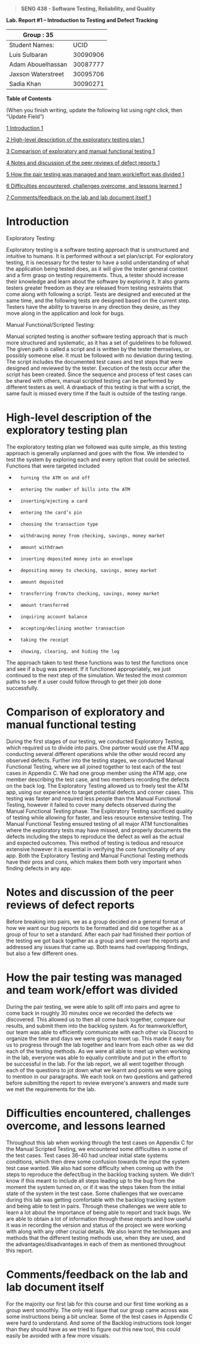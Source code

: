 >   **SENG 438 - Software Testing, Reliability, and Quality**

**Lab. Report \#1 – Introduction to Testing and Defect Tracking**

| Group \:  35     |            |
|-------------------|------------|
| Student Names:    |    UCID    |
| Luis Sulbaran     | 30090906   |
| Adam Abouelhassan | 30087777   |
| Jaxson Waterstreet| 30095706   |  
| Sadia Khan        | 30090271   |

**Table of Contents**

(When you finish writing, update the following list using right click, then
“Update Field”)

[1 Introduction	1](#Introduction)

[2 High-level description of the exploratory testing plan	1](#_Toc439194678)

[3 Comparison of exploratory and manual functional testing	1](#_Toc439194679)

[4 Notes and discussion of the peer reviews of defect reports	1](#_Toc439194680)

[5 How the pair testing was managed and team work/effort was
divided	1](#_Toc439194681)

[6 Difficulties encountered, challenges overcome, and lessons
learned	1](#_Toc439194682)

[7 Comments/feedback on the lab and lab document itself	1](#_Toc439194683)

# Introduction

Exploratory Testing:

Exploratory testing is a software testing approach that is unstructured and intuitive to humans. It is performed without a set plan/script. For exploratory testing, it is necessary for the tester to have a solid understanding of what the application being tested does, as it will give the tester general context and a firm grasp on testing requirements. Thus, a tester should increase their knowledge and learn about the software by exploring it. It also grants testers greater freedom as they are released from testing restraints that come along with following a script. Tests are designed and executed at the same time, and the following tests are designed based on the current step. Testers have the ability to traverse in any direction they desire, as they move along in the application and look for bugs.

Manual Functional/Scripted Testing:

Manual scripted testing is another software testing approach that is much more structured and systematic, as it has a set of guidelines to be followed. The given path is called a script and is written by the tester themselves, or possibly someone else. It must be followed with no deviation during testing. The script includes the documented test cases and test steps that were designed and reviewed by the tester. Execution of the tests occur after the script has been created. Since the sequence and process of test cases can be shared with others, manual scripted testing can be performed by different testers as well. A drawback of this testing is that with a script, the same fault is missed every time if the fault is outside of the testing range.

# High-level description of the exploratory testing plan

The exploratory testing plan we followed was quite simple, as this testing approach is generally unplanned and goes with the flow. We intended to test the system by exploring each and every option that could be selected. Functions that were targeted included
-    	turning the ATM on and off
-    	entering the number of bills into the ATM
-    	inserting/ejecting a card
-    	entering the card’s pin
-    	choosing the transaction type
-    	withdrawing money from checking, savings, money market
-    	amount withdrawn
-    	inserting deposited money into an envelope
-    	depositing money to checking, savings, money market
-    	amount deposited
-    	transferring from/to checking, savings, money market
-    	amount transferred
-    	inquiring account balance
-    	accepting/declining another transaction
-    	taking the receipt
-    	showing, clearing, and hiding the log
The approach taken to test these functions was to test the functions once and see if a bug was present. If it functioned appropriately, we just continued to the next step of the simulation. We tested the most common paths to see if a user could follow through to get their job done successfully.

# Comparison of exploratory and manual functional testing

During the first stages of our testing, we conducted Exploratory Testing, which required us to divide into pairs. One partner would use the ATM app conducting several different operations while the other would record any observed defects. Further into the testing stages, we conducted Manual Functional Testing, where we all joined together to test each of the test cases in Appendix C. We had one group member using the ATM app, one member describing the test case, and two members recording the defects on the back log. The Exploratory Testing allowed us to freely test the ATM app, using our experience to target potential defects and corner cases. This testing was faster and required less people than the Manual Functional Testing, however it failed to cover many defects observed during the Manual Functional Testing phase. The Exploratory Testing sacrificed quality of testing while allowing for faster, and less resource extensive testing. The Manual Functional Testing ensured testing of all major ATM functionalities where the exploratory tests may have missed, and properly documents the defects including the steps to reproduce the defect as well as the actual and expected outcomes. This method of testing is tedious and resource extensive however it is essential in verifying the core functionality of any app. Both the Exploratory Testing and Manual Functional Testing methods have their pros and cons, which makes them both very important when finding defects in any app.

# Notes and discussion of the peer reviews of defect reports

Before breaking into pairs, we as a group decided on a general format of how we want our bug reports to be formatted and did one together as a group of four to set a standard. After each pair had finished their portion of the testing we got back together as a group and went over the reports and addressed any issues that came up. Both teams had overlapping findings, but also a few different ones.

# How the pair testing was managed and team work/effort was divided 

During the pair testing, we were able to split off into pairs and agree to come back in roughly 30 minutes once we recorded the defects we discovered. This allowed us to then all come back together, compare our results, and submit them into the backlog system. As for teamwork/effort, our team was able to efficiently communicate with each other via Discord to organize the time and days we were going to meet up. This made it easy for us to progress through the lab together and learn from each other as we did each of the testing methods. As we were all able to meet up when working in the lab, everyone was able to equally contribute and put in the effort to be successful in the lab. For the lab report, we all went together through each of the questions to jot down what we learnt and points we were going to mention in our paragraphs. We each took on two questions and gathered before submitting the report to review everyone's answers and made sure we met the requirements for the lab.

# Difficulties encountered, challenges overcome, and lessons learned

Throughout this lab when working through the test cases on Appendix C for the Manual Scripted Testing, we encountered some difficulties in some of the test cases. Test cases 36-40 had unclear initial state systems conditions, which then drew some confusion towards the input the system test case wanted. We also had some difficulty when coming up with the steps to reproduce the defect/bug in the backlog tracking system. We didn't know if this meant to include all steps leading up to the bug from the moment the system turned on, or if it was the steps taken from the initial state of the system in the test case. Some challenges that we overcame during this lab was getting comfortable with the backlog tracking system and being able to test in pairs. Through these challenges we were able to learn a lot about the importance of being able to report and track bugs. We are able to obtain a lot of information through these reports and how useful it was in recording the version and status of the project we were working with along with any other crucial details. We also learnt the techniques and methods that the different testing methods use, when they are used, and the advantages/disadvantages in each of them as mentioned throughout this report.

# Comments/feedback on the lab and lab document itself

For the majority our first lab for this course and our first time working as a group went smoothly. The only real issue that our group came across was some instructions being a bit unclear. Some of the test cases in Appendix C were hard to understand. And some of the Backlog instructions took longer than they should have as we tried to figure out this new tool, this could easily be avoided with a few more visuals.
